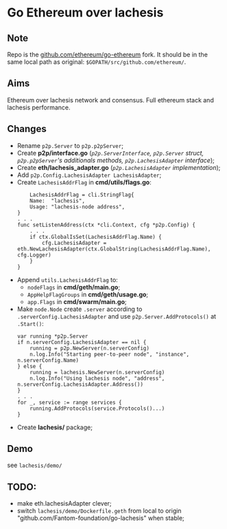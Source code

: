 # Go Ethereum over lachesis

## Note

Repo is the [github.com/ethereum/go-ethereum](https://github.com/ethereum/go-ethereum) fork.
It should be in the same local path as original: `$GOPATH/src/github.com/ethereum/`.


## Aims

Ethereum over lachesis network and consensus.
Full ethereum stack and lachesis performance.


## Changes

* Rename `p2p.Server` to `p2p.p2pServer`;
* Create **p2p/interface.go** (*`p2p.ServerInterface`, `p2p.Server` struct, `p2p.p2pServer`'s additionals methods, `p2p.LachesisAdapter` interface*);
* Create **eth/lachesis_adapter.go** (*`p2p.LachesisAdapter` implementation*);
* Add `p2p.Config.LachesisAdapter LachesisAdapter`;
* Create `LachesisAddrFlag` in **cmd/utils/flags.go**:
    ```
        LachesisAddrFlag = cli.StringFlag{
		Name:  "lachesis",
		Usage: "lachesis-node address",
	}
	. . .
	func setListenAddress(ctx *cli.Context, cfg *p2p.Config) {
		. . .
		if ctx.GlobalIsSet(LachesisAddrFlag.Name) {
			cfg.LachesisAdapter = eth.NewLachesisAdapter(ctx.GlobalString(LachesisAddrFlag.Name), cfg.Logger)
		}
	}
    ```
* Append `utils.LachesisAddrFlag` to:
    - `nodeFlags` in **cmd/geth/main.go**;
    - `AppHelpFlagGroups` in **cmd/geth/usage.go**;
    - `app.Flags` in **cmd/swarm/main.go**;
* Make `node.Node` create `.server` according to `.serverConfig.LachesisAdapter` and use `p2p.Server.AddProtocols()` at `.Start()`:
    ```
	var running *p2p.Server
	if n.serverConfig.LachesisAdapter == nil {
		running = p2p.NewServer(n.serverConfig)
		n.log.Info("Starting peer-to-peer node", "instance", n.serverConfig.Name)
	} else {
		running = lachesis.NewServer(n.serverConfig)
		n.log.Info("Using lachesis node", "address", n.serverConfig.LachesisAdapter.Address())
	}
	. . .
	for _, service := range services {
		running.AddProtocols(service.Protocols()...)
	}
    ```
* Create **lachesis/** package;


## Demo

see `lachesis/demo/`


## TODO:

* make eth.lachesisAdapter clever;
* switch `lachesis/demo/Dockerfile.geth` from local to origin "github.com/Fantom-foundation/go-lachesis" when stable;
